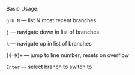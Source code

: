 Basic Usage:

`grb N` — list N most recent branches

`j` — navigate down in list of branches

`k` — navigate up in list of branches

`[0-9]+` — jump to line number; resets on overflow

`Enter` — select branch to switch to
